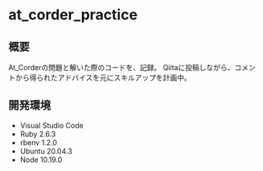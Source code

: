 # at_corder_practice

## 概要
At_Corderの問題と解いた際のコードを、記録。
Qiitaに投稿しながら、コメントから得られたアドバイスを元にスキルアップを計画中。

## 開発環境
- Visual Studio Code
- Ruby 2.6.3
- rbenv 1.2.0
- Ubuntu 20.04.3
- Node 10.19.0